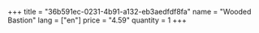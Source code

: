 +++
title = "36b591ec-0231-4b91-a132-eb3aedfdf8fa"
name = "Wooded Bastion"
lang = ["en"]
price = "4.59"
quantity = 1
+++
